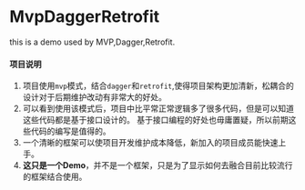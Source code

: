 # MvpDaggerRetrofit
this is a demo used by MVP,Dagger,Retrofit.

#### 项目说明
1. 项目使用`mvp`模式，结合`dagger`和`retrofit`,使得项目架构更加清新，松耦合的设计对于后期维护改动有非常大的好处。
2. 可以看到使用该模式后，项目中比平常正常逻辑多了很多代码，但是可以知道这些代码都是基于接口设计的。
基于接口编程的好处也毋庸置疑，所以前期这些代码的编写是值得的。
3. 一个清晰的框架可以使项目开发维护成本降低，新加入的项目成员能快速上手。
4. **这只是一个Demo**，并不是一个框架，只是为了显示如何去融合目前比较流行的框架结合使用。
